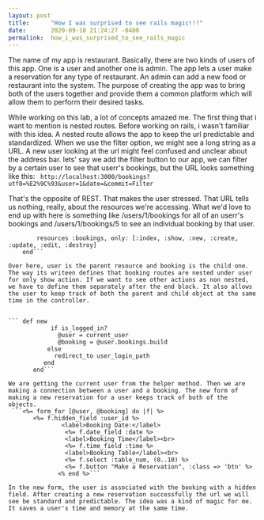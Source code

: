 ```yaml
---
layout: post
title:      "How I was surprised to see rails magic!!!"
date:       2020-09-18 21:24:27 -0400
permalink:  how_i_was_surprised_to_see_rails_magic
---
```



The name of my app is restaurant. Basically, there are two kinds of users of this app. One is a user and another one is admin. The app lets a user make a reservation for any type of restaurant. An admin can add a new food or restaurant into the system. The purpose of creating the app was to bring both of the users together and provide them a common platform which will allow them to perform their desired tasks.

         
While working on this lab, a lot of concepts amazed me. The first thing that i want to mention is nested routes. Before working on rails, i wasn't familiar with this idea. A nested route allows the app to keep the url predictable and standardized. When we use the filter option, we might see a long string as a URL. A new user looking at the url might feel confused and unclear about the address bar. lets' say we add the filter button to our app, we can filter by a certain user to see that userr's bookings, but the URL looks something like this:
``` http://localhost:3000/bookings?utf8=%E2%9C%93&user=1&date=&commit=Filter``` 

That's the opposite of REST. That makes the user stressed. That URL tells us nothing, really, about the resources we're accessing. What we'd love to end up with here is something like /users/1/bookings for all of an userr's bookings and /users/1/bookings/5 to see an individual booking by that user.

```resources :users, only: [:show] do 
        resources :bookings, only: [:index, :show, :new, :create, :update, :edit, :destroy]
    end```
		
Over here, user is the parent resource and booking is the child one. The way its writeen defines that booking routes are nested under user for only show action. If we want to see other actions as non nested, we have to define them separately after the end block. It also allows the user to keep track of both the parent and child object at the same time in the controller. 


``` def new 
            if is_logged_in?
              @user = current_user 
              @booking = @user.bookings.build
           else 
             redirect_to user_login_path 
          end 
       end``` 
		
We are getting the current user from the helper method. Then we are making a connection between a user and a booking. The new form of making a new reservation for a user keeps track of both of the objects.        
 ```<%= form_for [@user, @booking] do |f| %>
       <%= f.hidden_field :user_id %>
               <label>Booking Date:</label>
                <%= f.date_field :date %>
                <label>Booking Time</label><br>
                <%= f.time_field :time %>
                <label>Booking Table</label><br>
                <%= f.select :table_num, (0..10) %>
                <%= f.button "Make a Reservation", :class => 'btn' %>
              <% end %>```
				 
In the new form, the user is associated with the booking with a hidden field. After creating a new reservation successfully the url we will see be standard and predictable. The idea was a kind of magic for me. It saves a user's time and memory at the same time.
